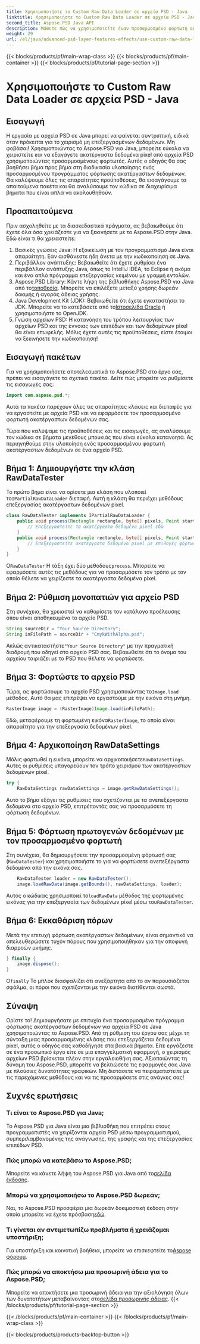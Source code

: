 ```yaml
---
title: Χρησιμοποιήστε το Custom Raw Data Loader σε αρχεία PSD - Java
linktitle: Χρησιμοποιήστε το Custom Raw Data Loader σε αρχεία PSD - Java
second_title: Aspose.PSD Java API
description: Μάθετε πώς να χρησιμοποιείτε έναν προσαρμοσμένο φορτωτή ακατέργαστων δεδομένων σε αρχεία PSD με Java! Αυτός ο οδηγός βήμα προς βήμα καλύπτει τα πάντα, από τη ρύθμιση έως την εκκαθάριση πόρων.
weight: 29
url: /el/java/advanced-psd-layer-features-effects/use-custom-raw-data-loader-psd-files/
---
```


{{< blocks/products/pf/main-wrap-class >}}
{{< blocks/products/pf/main-container >}}
{{< blocks/products/pf/tutorial-page-section >}}

# Χρησιμοποιήστε το Custom Raw Data Loader σε αρχεία PSD - Java

## Εισαγωγή
Η εργασία με αρχεία PSD σε Java μπορεί να φαίνεται συντριπτική, ειδικά όταν πρόκειται για το χειρισμό μη επεξεργασμένων δεδομένων. Μη φοβάσαι! Χρησιμοποιώντας το Aspose.PSD για Java, μπορείτε εύκολα να χειριστείτε και να εξαγάγετε ακατέργαστα δεδομένα pixel από αρχεία PSD χρησιμοποιώντας προσαρμοσμένους φορτωτές. Αυτός ο οδηγός θα σας βοηθήσει βήμα προς βήμα στη διαδικασία υλοποίησης ενός προσαρμοσμένου προγράμματος φόρτωσης ακατέργαστων δεδομένων. Θα καλύψουμε όλες τις απαραίτητες προϋποθέσεις, θα εισαγάγουμε τα απαιτούμενα πακέτα και θα αναλύσουμε τον κώδικα σε διαχειρίσιμα βήματα που είναι απλά να ακολουθηθούν.
## Προαπαιτούμενα
Πριν ασχοληθείτε με τα διασκεδαστικά πράγματα, ας βεβαιωθούμε ότι έχετε όλα όσα χρειάζεστε για να ξεκινήσετε με το Aspose.PSD στην Java. Εδώ είναι τι θα χρειαστείτε:
1. Βασικές γνώσεις Java: Η εξοικείωση με τον προγραμματισμό Java είναι απαραίτητη. Εάν αισθάνεστε ήδη άνετα με την κωδικοποίηση σε Java.
2. Περιβάλλον ανάπτυξης: Βεβαιωθείτε ότι έχετε ρυθμίσει ένα περιβάλλον ανάπτυξης Java, όπως το IntelliJ IDEA, το Eclipse ή ακόμα και ένα απλό πρόγραμμα επεξεργασίας κειμένου με γραμμή εντολών.
3.  Aspose.PSD Library: Κάντε λήψη της βιβλιοθήκης Aspose.PSD για Java από το[τοποθεσία](https://releases.aspose.com/psd/java/). Μπορείτε να επιλέξετε μεταξύ χρήσης δωρεάν δοκιμής ή αγοράς άδειας χρήσης.
4. Java Development Kit (JDK): Βεβαιωθείτε ότι έχετε εγκαταστήσει το JDK. Μπορείτε να το κατεβάσετε από το[Ιστοσελίδα Oracle](https://www.oracle.com/java/technologies/javase-jdk11-downloads.html) ή χρησιμοποιήστε το OpenJDK.
5. Γνώση αρχείων PSD: Η κατανόηση του τρόπου λειτουργίας των αρχείων PSD και της έννοιας των επιπέδων και των δεδομένων pixel θα είναι επωφελής.
Μόλις έχετε αυτές τις προϋποθέσεις, είστε έτοιμοι να ξεκινήσετε την κωδικοποίηση!

## Εισαγωγή πακέτων
Για να χρησιμοποιήσετε αποτελεσματικά το Aspose.PSD στο έργο σας, πρέπει να εισαγάγετε τα σχετικά πακέτα. Δείτε πώς μπορείτε να ρυθμίσετε τις εισαγωγές σας:
```java
import com.aspose.psd.*;
```
Αυτά τα πακέτα παρέχουν όλες τις απαραίτητες κλάσεις και διεπαφές για να εργαστείτε με αρχεία PSD και να εφαρμόσετε τον προσαρμοσμένο φορτωτή ακατέργαστων δεδομένων σας.

Τώρα που καλύψαμε τις προϋποθέσεις και τις εισαγωγές, ας αναλύσουμε τον κώδικα σε βήματα μεγέθους μπουκιάς που είναι εύκολα κατανοητά. Ας περιηγηθούμε στην υλοποίηση ενός προσαρμοσμένου φορτωτή ακατέργαστων δεδομένων σε ένα αρχείο PSD.
## Βήμα 1: Δημιουργήστε την κλάση RawDataTester
 Το πρώτο βήμα είναι να ορίσετε μια κλάση που υλοποιεί το`IPartialRawDataLoader` διεπαφή. Αυτή η κλάση θα περιέχει μεθόδους επεξεργασίας ακατέργαστων δεδομένων pixel.
```java
class RawDataTester implements IPartialRawDataLoader {
    public void process(Rectangle rectangle, byte[] pixels, Point start, Point end) {
        // Επεξεργαστείτε τα ακατέργαστα δεδομένα pixel εδώ
    }
    public void process(Rectangle rectangle, byte[] pixels, Point start, Point end, LoadOptions loadOptions) {
        // Επεξεργαστείτε ακατέργαστα δεδομένα pixel με επιλογές φόρτωσης εδώ
    }
}
```
 Ο`RawDataTester` Η τάξη έχει δύο μεθόδους`process`. Μπορείτε να εφαρμόσετε αυτές τις μεθόδους για να προσαρμόσετε τον τρόπο με τον οποίο θέλετε να χειρίζεστε τα ακατέργαστα δεδομένα pixel. 
## Βήμα 2: Ρύθμιση μονοπατιών για αρχείο PSD
Στη συνέχεια, θα χρειαστεί να καθορίσετε τον κατάλογο προέλευσης όπου είναι αποθηκευμένο το αρχείο PSD.
```java
String sourceDir = "Your Source Directory";
String inFilePath = sourceDir + "CmykWithAlpha.psd";
```
 Απλώς αντικαταστήστε`"Your Source Directory"` με την πραγματική διαδρομή που οδηγεί στο αρχείο PSD σας. Βεβαιωθείτε ότι το όνομα του αρχείου ταιριάζει με το PSD που θέλετε να φορτώσετε.
## Βήμα 3: Φορτώστε το αρχείο PSD
 Τώρα, ας φορτώσουμε το αρχείο PSD χρησιμοποιώντας το`Image.load` μέθοδος. Αυτό θα μας επιτρέψει να εργαστούμε με την εικόνα στη μνήμη.
```java
RasterImage image = (RasterImage)Image.load(inFilePath);
```
Εδώ, μεταφέρουμε τη φορτωμένη εικόνα`RasterImage`, το οποίο είναι απαραίτητο για την επεξεργασία δεδομένων pixel.
## Βήμα 4: Αρχικοποίηση RawDataSettings
 Μόλις φορτωθεί η εικόνα, μπορείτε να αρχικοποιήσετε`RawDataSettings`. Αυτές οι ρυθμίσεις υπαγορεύουν τον τρόπο χειρισμού των ακατέργαστων δεδομένων pixel.
```java
try {
    RawDataSettings rawDataSettings = image.getRawDataSettings();
```
Αυτό το βήμα εξάγει τις ρυθμίσεις που σχετίζονται με τα ανεπεξέργαστα δεδομένα στο αρχείο PSD, επιτρέποντάς σας να προσαρμόσετε τη φόρτωση δεδομένων.
## Βήμα 5: Φόρτωση πρωτογενών δεδομένων με τον προσαρμοσμένο φορτωτή
Στη συνέχεια, θα δημιουργήσετε την προσαρμοσμένη φόρτωσή σας (`RawDataTester`) και χρησιμοποιήστε το για να φορτώσετε ανεπεξέργαστα δεδομένα από την εικόνα σας.
```java
    RawDataTester loader = new RawDataTester();
    image.loadRawData(image.getBounds(), rawDataSettings, loader);
```
 Αυτός ο κώδικας χρησιμοποιεί το`loadRawData` μέθοδος της φορτωμένης εικόνας για την επεξεργασία των δεδομένων pixel μέσω του`RawDataTester`.
## Βήμα 6: Εκκαθάριση πόρων
Μετά την επιτυχή φόρτωση ακατέργαστων δεδομένων, είναι σημαντικό να απελευθερώσετε τυχόν πόρους που χρησιμοποιήθηκαν για την αποφυγή διαρροών μνήμης.
```java
} finally {
    image.dispose();
}
```
 Ο`finally` Το μπλοκ διασφαλίζει ότι ανεξάρτητα από το αν παρουσιάζεται σφάλμα, οι πόροι που σχετίζονται με την εικόνα διατίθενται σωστά.

## Σύναψη
Ορίστε το! Δημιουργήσατε με επιτυχία ένα προσαρμοσμένο πρόγραμμα φόρτωσης ακατέργαστων δεδομένων για αρχεία PSD σε Java χρησιμοποιώντας το Aspose.PSD. Από τη ρύθμιση του έργου σας μέχρι τη σύνταξη μιας προσαρμοσμένης κλάσης που επεξεργάζεται δεδομένα pixel, αυτός ο οδηγός σας καθοδήγησε στα βασικά βήματα. Είτε εργάζεστε σε ένα προσωπικό έργο είτε σε μια επαγγελματική εφαρμογή, ο χειρισμός αρχείων PSD βρίσκεται πλέον στην εργαλειοθήκη σας.
Αξιοποιώντας τη δύναμη του Aspose.PSD, μπορείτε να βελτιώσετε τις εφαρμογές σας Java με πλούσιες δυνατότητες γραφικών. Μη διστάσετε να πειραματιστείτε με τις παρεχόμενες μεθόδους και να τις προσαρμόσετε στις ανάγκες σας!

## Συχνές ερωτήσεις
### Τι είναι το Aspose.PSD για Java;  
Το Aspose.PSD για Java είναι μια βιβλιοθήκη που επιτρέπει στους προγραμματιστές να χειρίζονται αρχεία PSD μέσω προγραμματισμού, συμπεριλαμβανομένης της ανάγνωσης, της γραφής και της επεξεργασίας επιπέδων PSD.
### Πώς μπορώ να κατεβάσω το Aspose.PSD;  
 Μπορείτε να κάνετε λήψη του Aspose.PSD για Java από το[σελίδα έκδοσης](https://releases.aspose.com/psd/java/).
### Μπορώ να χρησιμοποιήσω το Aspose.PSD δωρεάν;  
 Ναι, το Aspose.PSD προσφέρει μια δωρεάν δοκιμαστική έκδοση στην οποία μπορείτε να έχετε πρόσβαση[εδώ](https://releases.aspose.com/).
### Τι γίνεται αν αντιμετωπίζω προβλήματα ή χρειάζομαι υποστήριξη;  
 Για υποστήριξη και κοινοτική βοήθεια, μπορείτε να επισκεφτείτε το[Aspose φόρουμ](https://forum.aspose.com/c/psd/34).
### Πώς μπορώ να αποκτήσω μια προσωρινή άδεια για το Aspose.PSD;  
Μπορείτε να αποκτήσετε μια προσωρινή άδεια για την αξιολόγηση όλων των δυνατοτήτων μεταβαίνοντας στο[σελίδα προσωρινής άδειας](https://purchase.aspose.com/temporary-license/).
{{< /blocks/products/pf/tutorial-page-section >}}

{{< /blocks/products/pf/main-container >}}
{{< /blocks/products/pf/main-wrap-class >}}

{{< blocks/products/products-backtop-button >}}
